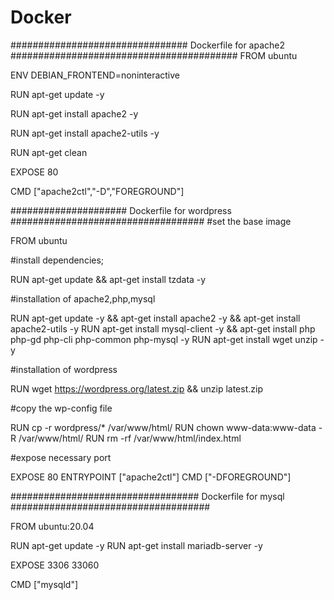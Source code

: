 # Docker

################################ Dockerfile for apache2  #########################################
FROM ubuntu

ENV DEBIAN_FRONTEND=noninteractive

RUN apt-get update -y

RUN apt-get install apache2 -y

RUN apt-get install apache2-utils -y

RUN apt-get clean

EXPOSE 80

CMD ["apache2ctl","-D","FOREGROUND"]

#####################  Dockerfile for wordpress   ###################################
#set the base image 

FROM ubuntu

#install dependencies; 

RUN apt-get update && apt-get install tzdata -y

#installation of apache2,php,mysql

RUN apt-get update -y && apt-get install apache2 -y && apt-get install apache2-utils -y 
RUN apt-get install mysql-client -y && apt-get install php php-gd php-cli php-common php-mysql -y 
RUN apt-get install wget unzip -y

#installation of wordpress

RUN wget https://wordpress.org/latest.zip && unzip latest.zip

#copy the wp-config file

RUN cp -r wordpress/* /var/www/html/ RUN chown www-data:www-data -R /var/www/html/ 
RUN rm -rf /var/www/html/index.html

#expose necessary port 

EXPOSE 80 
ENTRYPOINT ["apache2ctl"] 
CMD ["-DFOREGROUND"]

##################################  Dockerfile for mysql  ####################################

FROM ubuntu:20.04

RUN apt-get update -y RUN apt-get install mariadb-server -y

EXPOSE 3306 33060

CMD ["mysqld"]





                                        
